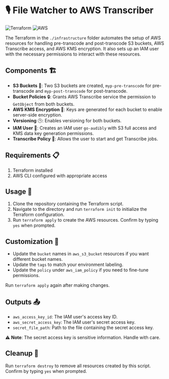 # 🎙️ File Watcher to AWS Transcriber

![Terraform](https://img.shields.io/badge/terraform-%235835CC.svg?style=for-the-badge&logo=terraform&logoColor=white)
![AWS](https://img.shields.io/badge/AWS-%23FF9900.svg?style=for-the-badge&logo=amazon-aws&logoColor=white)

The Terraform in the `./infrastructure` folder automates the setup of AWS resources for handling pre-transcode and post-transcode 
S3 buckets, AWS Transcribe access, and AWS KMS encryption. It also sets up an IAM user with the necessary permissions to interact 
with these resources.

## Components :building_construction:

- **S3 Buckets** :file_folder:: Two S3 buckets are created, `myp-pre-transcode` for pre-transcode and `myp-post-transcode` for post-transcode.
- **Bucket Policies** :lock:: Grants AWS Transcribe service the permission to `GetObject` from both buckets.
- **AWS KMS Encryption** :key:: Keys are generated for each bucket to enable server-side encryption.
- **Versioning** :clock3:: Enables versioning for both buckets.
- **IAM User** :bust_in_silhouette:: Creates an IAM user `go-audibly` with S3 full access and KMS data key generation permissions.
- **Transcribe Policy** :microphone:: Allows the user to start and get Transcribe jobs.

## Requirements :clipboard:

1. Terraform installed
2. AWS CLI configured with appropriate access

## Usage :rocket:

1. Clone the repository containing the Terraform script.
2. Navigate to the directory and run `terraform init` to initialize the Terraform configuration.
3. Run `terraform apply` to create the AWS resources. Confirm by typing `yes` when prompted.

## Customization :wrench:

- Update the `bucket` names in `aws_s3_bucket` resources if you want different bucket names.
- Update the `tags` to match your environment labeling.
- Update the `policy` under `aws_iam_policy` if you need to fine-tune permissions.

Run `terraform apply` again after making changes.

## Outputs :outbox_tray:

- `aws_access_key_id`: The IAM user's access key ID.
- `aws_secret_access_key`: The IAM user's secret access key.
- `secret_file_path`: Path to the file containing the secret access key.

:warning: **Note**: The secret access key is sensitive information. Handle with care.

## Cleanup :broom:

Run `terraform destroy` to remove all resources created by this script. Confirm by typing `yes` when prompted.
